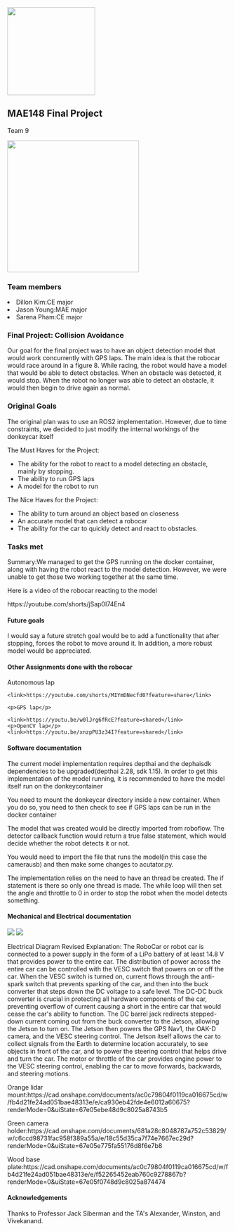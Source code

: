 <html>
<head>
<image src = "logo.JPG" width = 200px height = 200px></image>
<h2>MAE148 Final Project</h2>
<p>Team 9<p>
<image src = "robocar.JPG" width = 300px height = 300px></image>
</head>



<body>
    <section>
        <h3>Team members</h3>
        <li>Dillon Kim:CE major</li>
        <li>Jason Young:MAE major</li>
        <li>Sarena Pham:CE major</li>
        </section>
<section>

<h3>Final Project: Collision Avoidance</h3>

<p>Our goal for the final project was to have an object detection model that would work concurrently with GPS laps. The main idea is that the robocar would race around in a figure 8. While racing, the robot would have a model that would be able to detect obstacles. When an obstacle was detected, it would stop. When the robot no longer was able to detect an obstacle, it would then begin to drive again as normal.</p>



</section>

<section>

<h3>Original Goals</h3>

<p>The original plan was to use an ROS2 implementation. However, due to time constraints, we decided to just modify the internal workings of the donkeycar itself</p>
<p>The Must Haves for the Project:</p>
<ul>
	<li>The ability for the robot to react to a model detecting an obstacle, mainly by stopping.</li>
	<li>The ability to run GPS laps</li>
	<li>A model for the robot to run</li>
</ul>
<p>The Nice Haves for the Project:</p>
<ul>
	<li>The ability to turn around an object based on closeness</li>
	<li>An accurate model that can detect a robocar</li>
	<li>The ability for the car to quickly detect and react to obstacles. </li>
</ul>


</section>

<section>

<h3>Tasks met</h3>

<p>Summary:We managed to get the GPS running on the docker container, along with having the robot react to the model detection. However, we were unable to get those two working together at the same time.</p>

<p>Here is a video of the robocar reacting to the model</p>
<p>https://youtube.com/shorts/jSap0I74En4</p>




</section>

<section>
<h4>Future goals</h4>
<p>I would say a future stretch goal would be to add a functionality that after stopping, forces the robot to move around it. In addition, a more robust model would be appreciated.</p>

</section>

<section>
    <h4>Other Assignments done with the robocar</h4>
    <p>Autonomous lap</p>

    <link>https://youtube.com/shorts/MIYmDNecfd0?feature=share</link>

    <p>GPS lap</p>
    
    <link>https://youtu.be/w0lJrg6fRcE?feature=shared</link>
    <p>OpenCV lap</p>
    <link>https://youtu.be/xnzpPU3z34I?feature=shared</link>
</section>

<section>
<h4>Software documentation</h4>
<P>The current model implementation requires depthai and the dephaisdk dependencies to be upgraded(depthai 2.28, sdk 1.15). In order to get this implementation of the model running, it is recommended to have the model itself run on the donkeycontainer</p>
<p>You need to mount the donkeycar directory inside a new container. When you do so, you need to then check to see if GPS laps can be run in the docker container</p>
<p>The model that was created would be directly imported from roboflow. The detector callback function would return a true false statement, which would decide whether the robot detects it or not.</p>
<p>You would need to import the file that runs the model(in this case the camerausb) and then make some changes to acutator.py.</p>

<p>The implementation relies on the need to have an thread be created. The if statement is there so only one thread is made. The while loop will then set the angle and throttle to 0 in order to stop the robot when the model detects something.</p>

</section>

<section>
<h4>Mechanical and Electrical documentation</h4>
<image src = "IMG_2001.jpg"></image>
<image src = "newdiagram.JPG"></image>
<p>Electrical Diagram Revised Explanation: The RoboCar or robot car is connected to a power supply in the form of a LiPo battery of at least 14.8 V that provides power to the entire car. The distribution of power across the entire car can be controlled with the VESC switch that powers on or off the car. When the VESC switch is turned on, current flows through the anti-spark switch that prevents sparking of the car, and then into the buck converter that steps down the DC voltage to a safe level. The DC-DC buck converter is crucial in protecting all hardware components of the car, preventing overflow of current causing a short in the entire car that would cease the car's ability to function. The DC barrel jack redirects stepped-down current coming out from the buck converter to the Jetson, allowing the Jetson to turn on. The Jetson then powers the GPS Nav1, the OAK-D camera, and the VESC steering control. The Jetson itself allows the car to collect signals from the Earth to determine location accurately, to see objects in front of the car, and to power the steering control that helps drive and turn the car. The motor or throttle of the car provides engine power to the VESC steering control, enabling the car to move forwards, backwards, and steering motions.</p>
<p>Orange lidar mount:https://cad.onshape.com/documents/ac0c79804f0119ca016675cd/w/fb4d21fe24ad051bae48313e/e/ca930eb42fde4e6012a60675?renderMode=0&uiState=67e05ebe48d9c8025a8743b5</p>
<p>Green camera holder:https://cad.onshape.com/documents/681a28c8048787a752c53829/w/c6ccd98731fac958f389a55a/e/18c55d35ca7f74e7667ec29d?renderMode=0&uiState=67e05e775fa55176d8f6e7b8 </p>
<p>Wood base plate:https://cad.onshape.com/documents/ac0c79804f0119ca016675cd/w/fb4d21fe24ad051bae48313e/e/f52265452eab760c9278867b?renderMode=0&uiState=67e05f0748d9c8025a874474</p>


</section>
</body>

<footer>
<h4>Acknowledgements</h4>
<p>Thanks to Professor Jack Siberman and the TA's Alexander, Winston, and Vivekanand.</p>

</footer>
</html>
